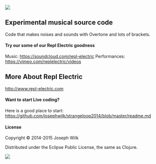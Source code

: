 ![](http://s30.postimg.org/v33cwx6hd/Screen_Shot_2014_04_28_at_20_14_35.png)

## Experimental musical source code

Code that makes noises and sounds with Overtone and lots of brackets.

#### Try our some of our Repl Electric goodness

Music: https://soundcloud.com/repl-electric
Performances: https://vimeo.com/replelectric/videos

## More About Repl Electric

http://www.repl-electric.com

#### Want to start Live coding?

Here is a good place to start: https://github.com/josephwilk/strangeloop2014/blob/master/readme.md

#### License

Copyright © 2014-2015 Joseph Wilk

Distributed under the Eclipse Public License, the same as Clojure.

![](http://nadine-rossa.de/made-in-berlin-badge.png)

